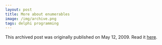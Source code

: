 ```yaml
---
layout: post
title: More about enumerables
image: /img/archive.png
tags: delphi programming
---
```

This archived post was originally published on May 12, 2009. Read it [here](/alex.ciobanu.org/index5a6a.html).

